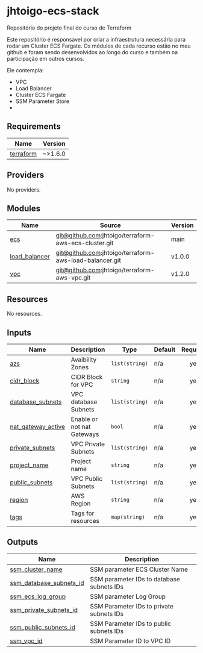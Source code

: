 # jhtoigo-ecs-stack
Repositório do projeto final do curso de Terraform

Este repositório é responsavel por criar a infraestrutura necessária para rodar um Cluster ECS Fargate.
Os módulos de cada recurso estão no meu github e foram sendo desenvolvidos ao longo do curso e também na participação em outros cursos.

Ele contempla:

* VPC
* Load Balancer
* Cluster ECS Fargate
* SSM Parameter Store
* 
<!-- BEGIN_TF_DOCS -->
## Requirements

| Name | Version |
|------|---------|
| <a name="requirement_terraform"></a> [terraform](#requirement\_terraform) | ~>1.6.0 |

## Providers

No providers.

## Modules

| Name | Source | Version |
|------|--------|---------|
| <a name="module_ecs"></a> [ecs](#module\_ecs) | git@github.com:jhtoigo/terraform-aws-ecs-cluster.git | main |
| <a name="module_load_balancer"></a> [load\_balancer](#module\_load\_balancer) | git@github.com:jhtoigo/terraform-aws-load-balancer.git | v1.0.0 |
| <a name="module_vpc"></a> [vpc](#module\_vpc) | git@github.com:jhtoigo/terraform-aws-vpc.git | v1.2.0 |

## Resources

No resources.

## Inputs

| Name | Description | Type | Default | Required |
|------|-------------|------|---------|:--------:|
| <a name="input_azs"></a> [azs](#input\_azs) | Avaibility Zones | `list(string)` | n/a | yes |
| <a name="input_cidr_block"></a> [cidr\_block](#input\_cidr\_block) | CIDR Block for VPC | `string` | n/a | yes |
| <a name="input_database_subnets"></a> [database\_subnets](#input\_database\_subnets) | VPC database Subnets | `list(string)` | n/a | yes |
| <a name="input_nat_gateway_active"></a> [nat\_gateway\_active](#input\_nat\_gateway\_active) | Enable or not nat Gateways | `bool` | n/a | yes |
| <a name="input_private_subnets"></a> [private\_subnets](#input\_private\_subnets) | VPC Private Subnets | `list(string)` | n/a | yes |
| <a name="input_project_name"></a> [project\_name](#input\_project\_name) | Project name | `string` | n/a | yes |
| <a name="input_public_subnets"></a> [public\_subnets](#input\_public\_subnets) | VPC Public Subnets | `list(string)` | n/a | yes |
| <a name="input_region"></a> [region](#input\_region) | AWS Region | `string` | n/a | yes |
| <a name="input_tags"></a> [tags](#input\_tags) | Tags for resources | `map(string)` | n/a | yes |

## Outputs

| Name | Description |
|------|-------------|
| <a name="output_ssm_cluster_name"></a> [ssm\_cluster\_name](#output\_ssm\_cluster\_name) | SSM parameter ECS Cluster Name |
| <a name="output_ssm_database_subnets_id"></a> [ssm\_database\_subnets\_id](#output\_ssm\_database\_subnets\_id) | SSM parameter IDs to database subnets IDs |
| <a name="output_ssm_ecs_log_group"></a> [ssm\_ecs\_log\_group](#output\_ssm\_ecs\_log\_group) | SSM parameter Log Group |
| <a name="output_ssm_private_subnets_id"></a> [ssm\_private\_subnets\_id](#output\_ssm\_private\_subnets\_id) | SSM Parameter IDs to private subnets IDs |
| <a name="output_ssm_public_subnets_id"></a> [ssm\_public\_subnets\_id](#output\_ssm\_public\_subnets\_id) | SSM Parameter IDs to public subnets IDs |
| <a name="output_ssm_vpc_id"></a> [ssm\_vpc\_id](#output\_ssm\_vpc\_id) | SSM Parameter ID to VPC ID |
<!-- END_TF_DOCS -->